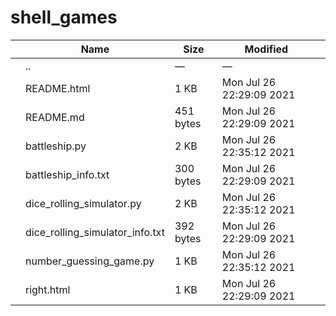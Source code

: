 # shell_games

<table><thead><tr class="header"><th></th><th>Name</th><th>Size</th><th>Modified</th><th></th></tr></thead><tbody><tr class="odd"><td></td><td><span class="goup">..</span></td><td>—</td><td>—</td><td></td></tr><tr class="even"><td></td><td><span class="name">README.html</span></td><td>1 KB</td><td>Mon Jul 26 22:29:09 2021</td><td></td></tr><tr class="odd"><td></td><td><span class="name">README.md</span></td><td>451 bytes</td><td>Mon Jul 26 22:29:09 2021</td><td></td></tr><tr class="even"><td></td><td><span class="name">battleship.py</span></td><td>2 KB</td><td>Mon Jul 26 22:35:12 2021</td><td></td></tr><tr class="odd"><td></td><td><span class="name">battleship_info.txt</span></td><td>300 bytes</td><td>Mon Jul 26 22:29:09 2021</td><td></td></tr><tr class="even"><td></td><td><span class="name">dice_rolling_simulator.py</span></td><td>2 KB</td><td>Mon Jul 26 22:35:12 2021</td><td></td></tr><tr class="odd"><td></td><td><span class="name">dice_rolling_simulator_info.txt</span></td><td>392 bytes</td><td>Mon Jul 26 22:29:09 2021</td><td></td></tr><tr class="even"><td></td><td><span class="name">number_guessing_game.py</span></td><td>1 KB</td><td>Mon Jul 26 22:35:12 2021</td><td></td></tr><tr class="odd"><td></td><td><span class="name">right.html</span></td><td>1 KB</td><td>Mon Jul 26 22:29:09 2021</td><td></td></tr></tbody></table>
